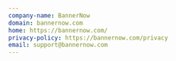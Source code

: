 ```yaml
---
company-name: BannerNow
domain: bannernow.com
home: https://bannernow.com/
privacy-policy: https://bannernow.com/privacy
email: support@bannernow.com
---
```




